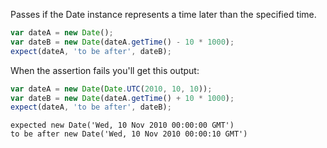 Passes if the Date instance represents a time later than the specified time.

```js
var dateA = new Date();
var dateB = new Date(dateA.getTime() - 10 * 1000);
expect(dateA, 'to be after', dateB);
```

When the assertion fails you'll get this output:

```js
var dateA = new Date(Date.UTC(2010, 10, 10));
var dateB = new Date(dateA.getTime() + 10 * 1000);
expect(dateA, 'to be after', dateB);
```

```output
expected new Date('Wed, 10 Nov 2010 00:00:00 GMT')
to be after new Date('Wed, 10 Nov 2010 00:00:10 GMT')
```
